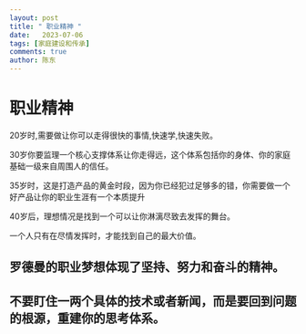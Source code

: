 ```yaml
---
layout: post
title: " 职业精神 "
date:   2023-07-06
tags: [家庭建设和传承]
comments: true
author: 陈东
---
```




# 职业精神

20岁时,需要做让你可以走得很快的事情,快速学,快速失败。  

30岁你要监理一个核心支撑体系让你走得远，这个体系包括你的身体、你的家庭基础一级来自周围人的信任。  

35岁时，这是打造产品的黄金时段，因为你已经犯过足够多的错，你需要做一个好产品让你的职业生涯有一个本质提升  

40岁后，理想情况是找到一个可以让你淋漓尽致去发挥的舞台。  

一个人只有在尽情发挥时，才能找到自己的最大价值。   


## 罗德曼的职业梦想体现了坚持、努力和奋斗的精神。

## 不要盯住一两个具体的技术或者新闻，而是要回到问题的根源，重建你的思考体系。
